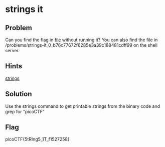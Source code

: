 # strings it

## Problem

Can you find the flag in [file](https://2019shell1.picoctf.com/static/d97e691ff0842819be9dfcb767c074d9/strings) without running it? You can also find the file in /problems/strings-it\_0\_b76c77672f6285e3a39c188481cdff99 on the shell server.

## Hints

[strings](https://linux.die.net/man/1/strings)

## Solution

Use the strings command to get printable strings from the binary code and grep for "picoCTF"

## Flag

picoCTF{5tRIng5\_1T\_f1527258}
